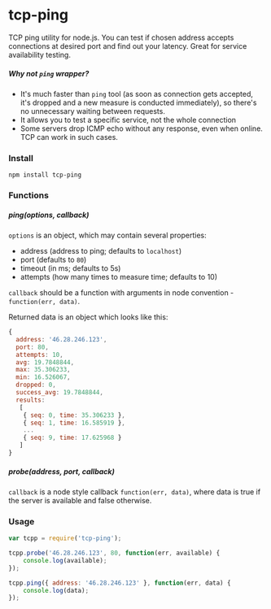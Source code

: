 tcp-ping
========

TCP ping utility for node.js. You can test if chosen address accepts connections at desired port and find out your latency. Great for service availability testing.

##### Why not `ping` wrapper?

* It's much faster than `ping` tool (as soon as connection gets accepted, it's dropped and a new measure is conducted immediately), so there's no unnecessary waiting between requests.
* It allows you to test a specific service, not the whole connection
* Some servers drop ICMP echo without any response, even when online. TCP can work in such cases.

### Install

```
npm install tcp-ping
```

### Functions

##### ping(options, callback)

`options` is an object, which may contain several properties:

* address (address to ping; defaults to `localhost`)
* port (defaults to `80`)
* timeout (in ms; defaults to 5s)
* attempts (how many times to measure time; defaults to 10)

`callback` should be a function with arguments in node convention - `function(err, data)`.

Returned data is an object which looks like this:
```javascript
{
  address: '46.28.246.123',
  port: 80,
  attempts: 10,
  avg: 19.7848844,
  max: 35.306233,
  min: 16.526067,
  dropped: 0,
  success_avg: 19.7848844,
  results:
   [
    { seq: 0, time: 35.306233 },
    { seq: 1, time: 16.585919 },
    ...
    { seq: 9, time: 17.625968 }
   ]
}
```

##### probe(address, port, callback)
`callback` is a node style callback `function(err, data)`, where data is true if the server is available and false otherwise.

### Usage

```javascript
var tcpp = require('tcp-ping');

tcpp.probe('46.28.246.123', 80, function(err, available) {
    console.log(available);
});

tcpp.ping({ address: '46.28.246.123' }, function(err, data) {
    console.log(data);
});
```
